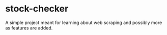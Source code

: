 # stock-checker

A simple project meant for learning about web scraping and possibly more as features are added.
